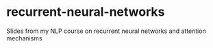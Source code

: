 # recurrent-neural-networks
Slides from my NLP course on recurrent neural networks and attention mechanisms
